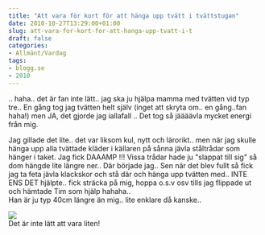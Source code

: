 ```yaml
---
title: "Att vara för kort för att hänga upp tvätt i tvättstugan"
date: 2010-10-27T13:29:00+01:00
slug: att-vara-for-kort-for-att-hanga-upp-tvatt-i-t
draft: false
categories:
- Allmänt/Vardag
tags:
- blogg.se
- 2010
---
```

.. haha.. det är fan inte lätt.. jag ska ju hjälpa mamma med tvätten vid typ tre.. En gång tog jag tvätten helt själv (inget att skryta om.. en gång..fan haha!) men JA, det gjorde jag iallafall .. Det tog så jäääävla mycket energi från mig.  
  
Jag gillade det lite.. det var liksom kul, nytt och lärorikt.. men när jag skulle hänga upp alla tvättade kläder i källaren på sånna jävla ståltrådar som hänger i taket. Jag fick DAAAMP !!! Vissa trådar hade ju "slappat till sig" så dom hängde lite längre ner.. Där började jag.. Sen när det blev fullt så fick jag ta feta jävla klackskor och stå där och hänga upp tvätten med.. INTE ENS DET hjälpte.. fick sträcka på mig, hoppa o.s.v osv tills jag flippade ut och hämtade Tim som hjälp hahaha..  
Han är ju typ 40cm längre än mig.. lite enklare då kanske..  
  
  
![](/assets/images/blogg.se/en-st-liten-hamster-0001_114158845.jpg)  
Det är inte lätt att vara liten!